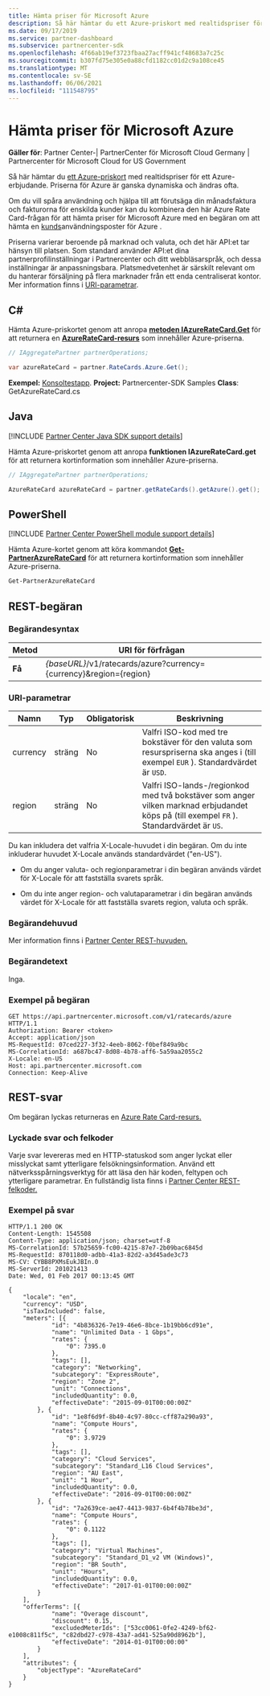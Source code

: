 ```yaml
---
title: Hämta priser för Microsoft Azure
description: Så här hämtar du ett Azure-priskort med realtidspriser för ett Azure-erbjudande. Priserna för Azure är ganska dynamiska och ändras ofta.
ms.date: 09/17/2019
ms.service: partner-dashboard
ms.subservice: partnercenter-sdk
ms.openlocfilehash: 4f66ab19ef3723fbaa27acff941cf48683a7c25c
ms.sourcegitcommit: b307fd75e305e0a88cfd1182cc01d2c9a108ce45
ms.translationtype: MT
ms.contentlocale: sv-SE
ms.lasthandoff: 06/06/2021
ms.locfileid: "111548795"
---
```

# <a name="get-prices-for-microsoft-azure"></a>Hämta priser för Microsoft Azure

**Gäller för**: Partner Center-| PartnerCenter för Microsoft Cloud Germany | Partnercenter för Microsoft Cloud for US Government

Så här hämtar du [ett Azure-priskort](azure-rate-card-resources.md) med realtidspriser för ett Azure-erbjudande. Priserna för Azure är ganska dynamiska och ändras ofta.

Om du vill spåra användning och hjälpa till att förutsäga din månadsfaktura och fakturorna för enskilda kunder kan du kombinera den här Azure Rate Card-frågan för att hämta priser för Microsoft Azure med en begäran om att hämta en [kunds](get-a-customer-s-utilization-record-for-azure.md)användningsposter för Azure .

Priserna varierar beroende på marknad och valuta, och det här API:et tar hänsyn till platsen. Som standard använder API:et dina partnerprofilinställningar i Partnercenter och ditt webbläsarspråk, och dessa inställningar är anpassningsbara. Platsmedvetenhet är särskilt relevant om du hanterar försäljning på flera marknader från ett enda centraliserat kontor. Mer information finns i [URI-parametrar](#uri-parameters).

## <a name="c"></a>C\#

Hämta Azure-priskortet genom att anropa [**metoden IAzureRateCard.Get**](/dotnet/api/microsoft.store.partnercenter.ratecards.iazureratecard.get) för att returnera en [**AzureRateCard-resurs**](/dotnet/api/microsoft.store.partnercenter.models.ratecards.azureratecard) som innehåller Azure-priserna.

```csharp
// IAggregatePartner partnerOperations;

var azureRateCard = partner.RateCards.Azure.Get();
```

**Exempel:** [Konsoltestapp](console-test-app.md). **Project:** Partnercenter-SDK Samples **Class**: GetAzureRateCard.cs

## <a name="java"></a>Java

[!INCLUDE [Partner Center Java SDK support details](../includes/java-sdk-support.md)]

Hämta Azure-priskortet genom att anropa **funktionen IAzureRateCard.get** för att returnera kortinformation som innehåller Azure-priserna.

```java
// IAggregatePartner partnerOperations;

AzureRateCard azureRateCard = partner.getRateCards().getAzure().get();
```

## <a name="powershell"></a>PowerShell

[!INCLUDE [Partner Center PowerShell module support details](../includes/powershell-module-support.md)]

Hämta Azure-kortet genom att köra kommandot [**Get-PartnerAzureRateCard**](https://github.com/Microsoft/Partner-Center-PowerShell/blob/master/docs/help/Get-PartnerAzureRateCard.md) för att returnera kortinformation som innehåller Azure-priserna.

```powershell
Get-PartnerAzureRateCard
```

## <a name="rest-request"></a>REST-begäran

### <a name="request-syntax"></a>Begärandesyntax

| Metod  | URI för förfrågan                                                        |
|---------|--------------------------------------------------------------------|
| **Få** | *{baseURL}*/v1/ratecards/azure?currency={currency}&region={region} |

### <a name="uri-parameters"></a>URI-parametrar

| Namn     | Typ   | Obligatorisk | Beskrivning                                                                                                                                                                               |
|----------|--------|----------|-------------------------------------------------------------------------------------------------------------------------------------------------------------------------------------------|
| currency | sträng | No       | Valfri ISO-kod med tre bokstäver för den valuta som resurspriserna ska anges i (till exempel `EUR` ). Standardvärdet är `USD`. |
| region   | sträng | No       | Valfri ISO-lands-/regionkod med två bokstäver som anger vilken marknad erbjudandet köps på (till exempel `FR` ). Standardvärdet är `US`.        |

Du kan inkludera det valfria X-Locale-huvudet i din begäran. [](headers.md#rest-request-headers) Om du inte inkluderar huvudet X-Locale används standardvärdet ("en-US").

- Om du anger valuta- och regionparametrar i din begäran används värdet för X-Locale för att fastställa svarets språk.

- Om du inte anger region- och valutaparametrar i din begäran används värdet för X-Locale för att fastställa svarets region, valuta och språk.

### <a name="request-header"></a>Begärandehuvud

Mer information finns i [Partner Center REST-huvuden.](headers.md)

### <a name="request-body"></a>Begärandetext

Inga.

### <a name="request-example"></a>Exempel på begäran

```http
GET https://api.partnercenter.microsoft.com/v1/ratecards/azure HTTP/1.1
Authorization: Bearer <token>
Accept: application/json
MS-RequestId: 07ced227-3f32-4eeb-8062-f0bef849a9bc
MS-CorrelationId: a687bc47-8d08-4b78-aff6-5a59aa2055c2
X-Locale: en-US
Host: api.partnercenter.microsoft.com
Connection: Keep-Alive
```

## <a name="rest-response"></a>REST-svar

Om begäran lyckas returneras en [Azure Rate Card-resurs.](azure-rate-card-resources.md)

### <a name="response-success-and-error-codes"></a>Lyckade svar och felkoder

Varje svar levereras med en HTTP-statuskod som anger lyckat eller misslyckat samt ytterligare felsökningsinformation. Använd ett nätverksspårningsverktyg för att läsa den här koden, feltypen och ytterligare parametrar. En fullständig lista finns i [Partner Center REST-felkoder.](error-codes.md)

### <a name="response-example"></a>Exempel på svar

```http
HTTP/1.1 200 OK
Content-Length: 1545508
Content-Type: application/json; charset=utf-8
MS-CorrelationId: 57b25659-fc00-4215-87e7-2b09bac6845d
MS-RequestId: 870118d0-adbb-41a3-82d2-a3d45ade3c73
MS-CV: CYBB8PXMsEukJBIn.0
MS-ServerId: 201021413
Date: Wed, 01 Feb 2017 00:13:45 GMT

{
    "locale": "en",
    "currency": "USD",
    "isTaxIncluded": false,
    "meters": [{
            "id": "4b836326-7e19-46e6-8bce-1b19bb6cd91e",
            "name": "Unlimited Data - 1 Gbps",
            "rates": {
                "0": 7395.0
            },
            "tags": [],
            "category": "Networking",
            "subcategory": "ExpressRoute",
            "region": "Zone 2",
            "unit": "Connections",
            "includedQuantity": 0.0,
            "effectiveDate": "2015-09-01T00:00:00Z"
        }, {
            "id": "1e8f6d9f-8b40-4c97-80cc-cff87a290a93",
            "name": "Compute Hours",
            "rates": {
                "0": 3.9729
            },
            "tags": [],
            "category": "Cloud Services",
            "subcategory": "Standard_L16 Cloud Services",
            "region": "AU East",
            "unit": "1 Hour",
            "includedQuantity": 0.0,
            "effectiveDate": "2016-09-01T00:00:00Z"
        }, {
            "id": "7a2639ce-ae47-4413-9837-6b4f4b78be3d",
            "name": "Compute Hours",
            "rates": {
                "0": 0.1122
            },
            "tags": [],
            "category": "Virtual Machines",
            "subcategory": "Standard_D1_v2 VM (Windows)",
            "region": "BR South",
            "unit": "Hours",
            "includedQuantity": 0.0,
            "effectiveDate": "2017-01-01T00:00:00Z"
        }
    ],
    "offerTerms": [{
            "name": "Overage discount",
            "discount": 0.15,
            "excludedMeterIds": ["53cc0061-0fe2-4249-bf62-e1008c811f5c", "c82dbd27-c978-43a7-ad41-525a90d8962b"],
            "effectiveDate": "2014-01-01T00:00:00"
        }
    ],
    "attributes": {
        "objectType": "AzureRateCard"
    }
}
```
